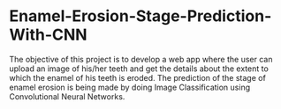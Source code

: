 # Enamel-Erosion-Stage-Prediction-With-CNN
The objective of this project is to develop a web app where the user can upload an image of his/her teeth and get the details about the extent to which the enamel of his teeth is eroded. The prediction of the stage of enamel erosion is being made by doing Image Classification using Convolutional Neural Networks.
